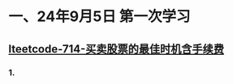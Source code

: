 # 一、24年9月5日 第一次学习
## [lteetcode-714-买卖股票的最佳时机含手续费](https://leetcode.cn/problems/best-time-to-buy-and-sell-stock-with-transaction-fee/description/)

### 1.




